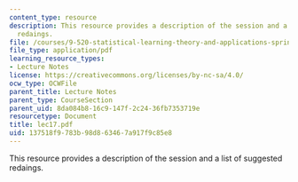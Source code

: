 ```yaml
---
content_type: resource
description: This resource provides a description of the session and a list of suggested
  redaings.
file: /courses/9-520-statistical-learning-theory-and-applications-spring-2006/137518f9783b98d863467a917f9c85e8_lec17.pdf
file_type: application/pdf
learning_resource_types:
- Lecture Notes
license: https://creativecommons.org/licenses/by-nc-sa/4.0/
ocw_type: OCWFile
parent_title: Lecture Notes
parent_type: CourseSection
parent_uid: 8da084b8-16c9-147f-2c24-36fb7353719e
resourcetype: Document
title: lec17.pdf
uid: 137518f9-783b-98d8-6346-7a917f9c85e8
---
```

This resource provides a description of the session and a list of suggested redaings.